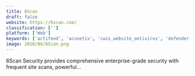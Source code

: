 ```yaml
---
title: 6Scan
draft: false 
website: https://6scan.com/
classification: ['']
platform: ['Web']
keywords: ['actifend', 'acunetix', 'cwis_website_antivirus', 'defender', 'duo_security', 'forcepoint_web_security_suite', 'hackerone', 'netsparker', 'shodan', 'uptimebar', 'virusdie', 'wp_hacked_help', 'webtotem']
image: 2020/04/6Scan.png
---
```

6Scan Security provides comprehensive enterprise-grade security with frequent site scans, powerful...